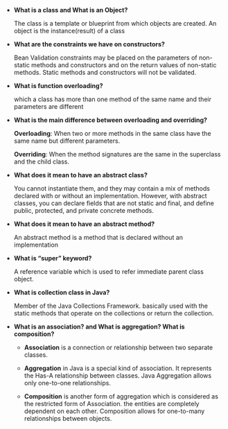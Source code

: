 - **What is a class and What is an Object?**

  The class is a template or blueprint from which objects are created. An object is the instance(result) of a class

- **What are the constraints we have on constructors?**

  Bean Validation constraints may be placed on the parameters of non-static methods and constructors and on the return values of non-static methods. Static methods and constructors will not be validated.

- **What is function overloading?**

  which a class has more than one method of the same name and their parameters are different

- **What is the main difference between overloading and overriding?**

  **Overloading**: When two or more methods in the same class have the same name but different parameters.

  **Overriding**: When the method signatures are the same in the superclass and the child class.

- **What does it mean to have an abstract class?**

  You cannot instantiate them, and they may contain a mix of methods declared with or without an implementation. However, with abstract classes, you can declare fields that are not static and final, and define public, protected, and private concrete methods.

- **What does it mean to have an abstract method?**

  An abstract method is a method that is declared without an implementation

- **What is “super” keyword?**

  A reference variable which is used to refer immediate parent class object.

- **What is collection class in Java?**

  Member of the Java Collections Framework. basically used with the static methods that operate on the collections or return the collection.

- **What is an association? and What is aggregation? What is composition?**

  - **Association** is a connection or relationship between two separate classes.

  - **Aggregation** in Java is a special kind of association. It represents the Has-A relationship between classes. Java Aggregation allows only one-to-one relationships.

  - **Composition** is another form of aggregation which is considered as the restricted form of Association. the entities are completely dependent on each other. Composition allows for one-to-many relationships between objects.
